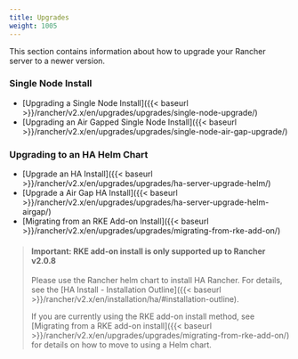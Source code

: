 ```yaml
---
title: Upgrades
weight: 1005
---
```

This section contains information about how to upgrade your Rancher server to a newer version.

### Single Node Install

- [Upgrading a Single Node Install]({{< baseurl >}}/rancher/v2.x/en/upgrades/upgrades/single-node-upgrade/)
- [Upgrading an Air Gapped Single Node Install]({{< baseurl >}}/rancher/v2.x/en/upgrades/upgrades/single-node-air-gap-upgrade/)

### Upgrading to an HA Helm Chart

- [Upgrade an HA Install]({{< baseurl >}}/rancher/v2.x/en/upgrades/upgrades/ha-server-upgrade-helm/)
- [Upgrade a Air Gap HA Install]({{< baseurl >}}/rancher/v2.x/en/upgrades/upgrades/ha-server-upgrade-helm-airgap/)
- [Migrating from an RKE Add-on Install]({{< baseurl >}}/rancher/v2.x/en/upgrades/upgrades/migrating-from-rke-add-on/)

> #### **Important: RKE add-on install is only supported up to Rancher v2.0.8**
>
>Please use the Rancher helm chart to install HA Rancher. For details, see the [HA Install - Installation Outline]({{< baseurl >}}/rancher/v2.x/en/installation/ha/#installation-outline).
>
>If you are currently using the RKE add-on install method, see [Migrating from a RKE add-on install]({{< baseurl >}}/rancher/v2.x/en/upgrades/upgrades/migrating-from-rke-add-on/) for details on how to move to using a Helm chart.
